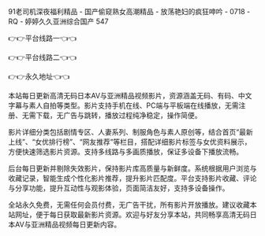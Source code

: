 91老司机深夜福利精品 - 国产偷窥熟女高潮精品 - 放荡艳妇的疯狂呻吟 - 0718 - RQ - 婷婷久久亚洲综合国产 547

👉👉平台线路一👈👈

👉👉平台线路二👈👈

👉👉永久地址👈👈

本站每日更新高清无码日本AV与亚洲精品视频影片，资源涵盖无码、有码、中文字幕与素人自拍等类型。影片支持手机在线、PC端与平板端在线播放，无需注册、无需下载，无广告与跳转，播放过程纯净稳定，操作简便。

影片详细分类包括剧情专区、人妻系列、制服角色与素人原创等，结合首页“最新上线”、“女优排行榜”、“网友推荐”等栏目，搭配详细影片标签与女优资料展示，方便快速筛选影片资源。支持多线路与多画质播放，保证多设备下播放流畅。

后台每日更新并剔除失效影片，保持影片库高质量与新鲜度。系统根据用户浏览与收藏记录，智能生成个性化影片推荐，提升影片匹配度。平台支持影片收藏、评论与分享功能，提升互动性与观影体验，页面简洁友好，支持多设备操作。

全站永久免费，无需任何会员付费，无广告干扰，所有影片开放播放。建议收藏本站网址，便于每日获取最新影片资源。欢迎与好友分享本站，共同畅享高清无码日本AV与亚洲精品视频每日更新内容。
